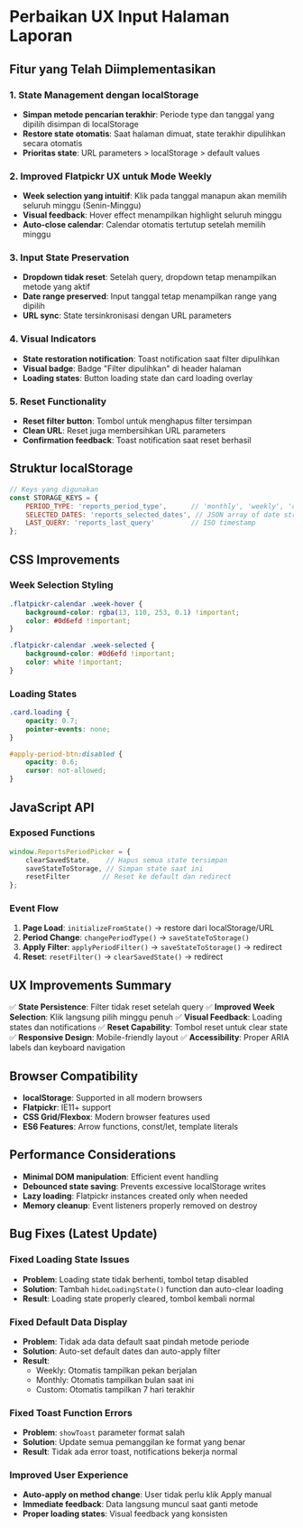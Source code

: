 # Perbaikan UX Input Halaman Laporan

## Fitur yang Telah Diimplementasikan

### 1. State Management dengan localStorage
- **Simpan metode pencarian terakhir**: Periode type dan tanggal yang dipilih disimpan di localStorage
- **Restore state otomatis**: Saat halaman dimuat, state terakhir dipulihkan secara otomatis
- **Prioritas state**: URL parameters > localStorage > default values

### 2. Improved Flatpickr UX untuk Mode Weekly
- **Week selection yang intuitif**: Klik pada tanggal manapun akan memilih seluruh minggu (Senin-Minggu)
- **Visual feedback**: Hover effect menampilkan highlight seluruh minggu
- **Auto-close calendar**: Calendar otomatis tertutup setelah memilih minggu

### 3. Input State Preservation
- **Dropdown tidak reset**: Setelah query, dropdown tetap menampilkan metode yang aktif
- **Date range preserved**: Input tanggal tetap menampilkan range yang dipilih
- **URL sync**: State tersinkronisasi dengan URL parameters

### 4. Visual Indicators
- **State restoration notification**: Toast notification saat filter dipulihkan
- **Visual badge**: Badge "Filter dipulihkan" di header halaman
- **Loading states**: Button loading state dan card loading overlay

### 5. Reset Functionality
- **Reset filter button**: Tombol untuk menghapus filter tersimpan
- **Clean URL**: Reset juga membersihkan URL parameters
- **Confirmation feedback**: Toast notification saat reset berhasil

## Struktur localStorage

```javascript
// Keys yang digunakan
const STORAGE_KEYS = {
    PERIOD_TYPE: 'reports_period_type',      // 'monthly', 'weekly', 'custom'
    SELECTED_DATES: 'reports_selected_dates', // JSON array of date strings
    LAST_QUERY: 'reports_last_query'         // ISO timestamp
};
```

## CSS Improvements

### Week Selection Styling
```css
.flatpickr-calendar .week-hover {
    background-color: rgba(13, 110, 253, 0.1) !important;
    color: #0d6efd !important;
}

.flatpickr-calendar .week-selected {
    background-color: #0d6efd !important;
    color: white !important;
}
```

### Loading States
```css
.card.loading {
    opacity: 0.7;
    pointer-events: none;
}

#apply-period-btn:disabled {
    opacity: 0.6;
    cursor: not-allowed;
}
```

## JavaScript API

### Exposed Functions
```javascript
window.ReportsPeriodPicker = {
    clearSavedState,    // Hapus semua state tersimpan
    saveStateToStorage, // Simpan state saat ini
    resetFilter        // Reset ke default dan redirect
};
```

### Event Flow
1. **Page Load**: `initializeFromState()` → restore dari localStorage/URL
2. **Period Change**: `changePeriodType()` → `saveStateToStorage()`
3. **Apply Filter**: `applyPeriodFilter()` → `saveStateToStorage()` → redirect
4. **Reset**: `resetFilter()` → `clearSavedState()` → redirect

## UX Improvements Summary

✅ **State Persistence**: Filter tidak reset setelah query
✅ **Improved Week Selection**: Klik langsung pilih minggu penuh
✅ **Visual Feedback**: Loading states dan notifications
✅ **Reset Capability**: Tombol reset untuk clear state
✅ **Responsive Design**: Mobile-friendly layout
✅ **Accessibility**: Proper ARIA labels dan keyboard navigation

## Browser Compatibility

- **localStorage**: Supported in all modern browsers
- **Flatpickr**: IE11+ support
- **CSS Grid/Flexbox**: Modern browser features used
- **ES6 Features**: Arrow functions, const/let, template literals

## Performance Considerations

- **Minimal DOM manipulation**: Efficient event handling
- **Debounced state saving**: Prevents excessive localStorage writes
- **Lazy loading**: Flatpickr instances created only when needed
- **Memory cleanup**: Event listeners properly removed on destroy

## Bug Fixes (Latest Update)

### Fixed Loading State Issues
- **Problem**: Loading state tidak berhenti, tombol tetap disabled
- **Solution**: Tambah `hideLoadingState()` function dan auto-clear loading
- **Result**: Loading state properly cleared, tombol kembali normal

### Fixed Default Data Display
- **Problem**: Tidak ada data default saat pindah metode periode
- **Solution**: Auto-set default dates dan auto-apply filter
- **Result**:
  - Weekly: Otomatis tampilkan pekan berjalan
  - Monthly: Otomatis tampilkan bulan saat ini
  - Custom: Otomatis tampilkan 7 hari terakhir

### Fixed Toast Function Errors
- **Problem**: `showToast` parameter format salah
- **Solution**: Update semua pemanggilan ke format yang benar
- **Result**: Tidak ada error toast, notifications bekerja normal

### Improved User Experience
- **Auto-apply on method change**: User tidak perlu klik Apply manual
- **Immediate feedback**: Data langsung muncul saat ganti metode
- **Proper loading states**: Visual feedback yang konsisten
